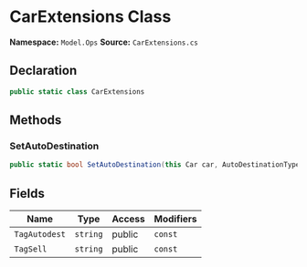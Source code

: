 # CarExtensions Class

**Namespace:** `Model.Ops`
**Source:** `CarExtensions.cs`

## Declaration

```csharp
public static class CarExtensions
```

## Methods

### SetAutoDestination

```csharp
public static bool SetAutoDestination(this Car car, AutoDestinationType destinationType, OpsCarPosition? destination)
```

## Fields

| Name | Type | Access | Modifiers |
|------|------|--------|-----------|
| `TagAutodest` | `string` | public | `const` |
| `TagSell` | `string` | public | `const` |

